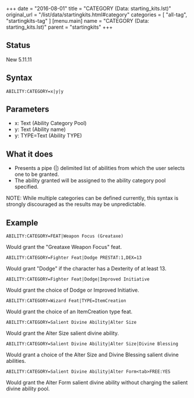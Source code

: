 +++
date = "2016-08-01"
title = "CATEGORY (Data: starting_kits.lst)"
original_url = "/list/data/startingkits.html#category"
categories = [ "all-tag", "startingkits-tag" ]
[menu.main]
    name = "CATEGORY (Data: starting_kits.lst)"
    parent = "startingkits"
+++

## Status

New 5.11.11

## Syntax

`ABILITY:CATEGORY=x|y|y`

## Parameters

-   x: Text (Ability Category Pool)
-   y: Text (Ability name)
-   y: TYPE=Text (Ability TYPE)



What it does
------------

-   Presents a pipe (|) delimited list of abilities from which the user
    selects one to be granted.
-   The ability granted will be assigned to the ability category
    pool specified.

NOTE: While multiple categories can be defined currently, this syntax is
strongly discouraged as the results may be unpredictable.

Example
-------

`ABILITY:CATEGORY=FEAT|Weapon Focus (Greataxe)`

Would grant the "Greataxe Weapon Focus" feat.

`ABILITY:CATEGORY=Fighter Feat|Dodge PRESTAT:1,DEX=13`

Would grant "Dodge" if the character has a Dexterity of at least 13.

`ABILITY:CATEGORY=Fighter Feat|Dodge|Improved Initiative`

Would grant the choice of Dodge or Improved Initiative.

`ABILITY:CATEGORY=Wizard Feat|TYPE=ItemCreation`

Would grant the choice of an ItemCreation type feat.

`ABILITY:CATEGORY=Salient Divine Ability|Alter Size`

Would grant the Alter Size salient divine ability.

`ABILITY:CATEGORY=Salient Divine Ability|Alter Size|Divine Blessing`

Would grant a choice of the Alter Size and Divine Blessing salient
divine abilities.

`ABILITY:CATEGORY=Salient Divine Ability|Alter Form<tab>FREE:YES`

Would grant the Alter Form salient divine ability without charging the
salient divine ability pool.

